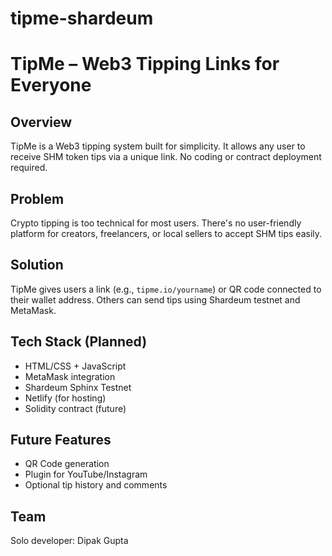 # tipme-shardeum
# TipMe – Web3 Tipping Links for Everyone

## Overview
TipMe is a Web3 tipping system built for simplicity. It allows any user to receive SHM token tips via a unique link. No coding or contract deployment required.

## Problem
Crypto tipping is too technical for most users. There's no user-friendly platform for creators, freelancers, or local sellers to accept SHM tips easily.

## Solution
TipMe gives users a link (e.g., `tipme.io/yourname`) or QR code connected to their wallet address. Others can send tips using Shardeum testnet and MetaMask.

## Tech Stack (Planned)
- HTML/CSS + JavaScript
- MetaMask integration
- Shardeum Sphinx Testnet
- Netlify (for hosting)
- Solidity contract (future)

## Future Features
- QR Code generation
- Plugin for YouTube/Instagram
- Optional tip history and comments

## Team
Solo developer: Dipak Gupta
